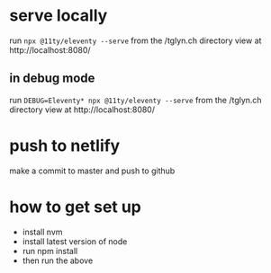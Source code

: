 # serve locally
run `npx @11ty/eleventy --serve` from the /tglyn.ch directory
view at http://localhost:8080/

## in debug mode
run `DEBUG=Eleventy* npx @11ty/eleventy --serve` from the /tglyn.ch directory
view at http://localhost:8080/

# push to netlify
make a commit to master and push to github

# how to get set up
- install nvm
- install latest version of node
- run npm install
- then run the above
